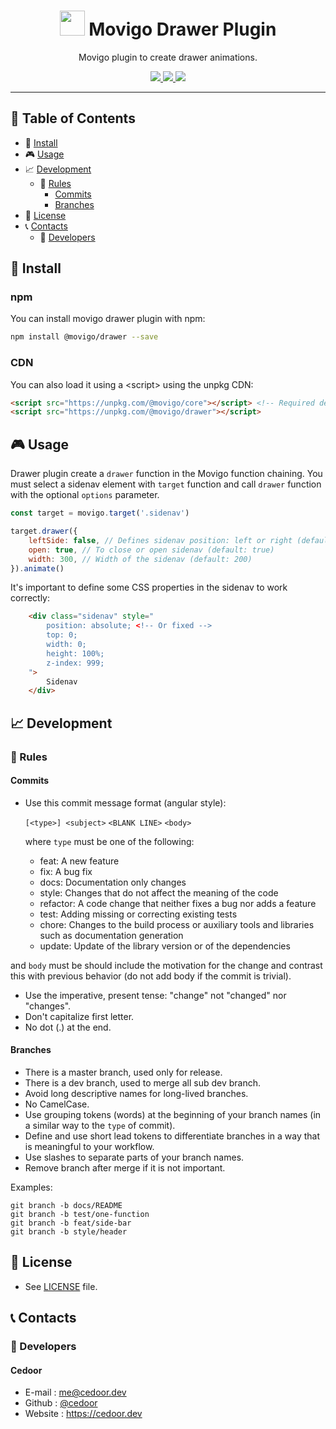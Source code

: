<p align="center">
    <h1 align="center">
        <img width="40" src="https://raw.githubusercontent.com/movigo/core/master/resources/icon.png">
        Movigo Drawer Plugin
    </h1>
    <p align="center">Movigo plugin to create drawer animations.</p>
</p>
    
<p align="center">
    <a href="https://github.com/movigo/drawer/blob/master/LICENSE" target="_blank">
        <img src="https://img.shields.io/github/license/movigo/drawer.svg?style=flat-square">
    </a>
    <a href="https://david-dm.org/movigo/drawer" target="_blank">
        <img src="https://img.shields.io/david/movigo/drawer.svg?style=flat-square">
    </a>
    <a href="https://david-dm.org/movigo/drawer?type=dev" target="_blank">
        <img src="https://img.shields.io/david/dev/movigo/drawer.svg?style=flat-square">
    </a>
</p>

________________________________

## :paperclip: Table of Contents
- :hammer: [Install](#hammer-install)
- :video_game: [Usage](#video_game-usage)
- :chart_with_upwards_trend: [Development](#chart_with_upwards_trend-development)
  - :scroll: [Rules](#scroll-rules)
    - [Commits](#commits)
    - [Branches](#branches)
- :page_facing_up: [License](#page_facing_up-license)
- :telephone_receiver: [Contacts](#telephone_receiver-contacts)
  - :boy: [Developers](#boy-developers)

## :hammer: Install

### npm

You can install movigo drawer plugin with npm:

```bash
npm install @movigo/drawer --save
```
    
### CDN

You can also load it using a \<script> using the unpkg CDN:
    
```html
<script src="https://unpkg.com/@movigo/core"></script> <!-- Required dependency -->
<script src="https://unpkg.com/@movigo/drawer"></script>
```

## :video_game: Usage

Drawer plugin create a `drawer` function in the Movigo function chaining.
You must select a sidenav element with `target` function and call `drawer` function with the optional `options` parameter.

```js
const target = movigo.target('.sidenav')

target.drawer({
    leftSide: false, // Defines sidenav position: left or right (default: true)
    open: true, // To close or open sidenav (default: true)
    width: 300, // Width of the sidenav (default: 200)
}).animate()
```

It's important to define some CSS properties in the sidenav to work correctly:

```html
    <div class="sidenav" style="
        position: absolute; <!-- Or fixed -->
        top: 0;
        width: 0;
        height: 100%;
        z-index: 999;
    ">
        Sidenav
    </div>
```

## :chart_with_upwards_trend: Development

### :scroll: Rules

#### Commits

* Use this commit message format (angular style):  

    `[<type>] <subject>`
    `<BLANK LINE>`
    `<body>`

    where `type` must be one of the following:

    - feat: A new feature
    - fix: A bug fix
    - docs: Documentation only changes
    - style: Changes that do not affect the meaning of the code
    - refactor: A code change that neither fixes a bug nor adds a feature
    - test: Adding missing or correcting existing tests
    - chore: Changes to the build process or auxiliary tools and libraries such as documentation generation
    - update: Update of the library version or of the dependencies

and `body` must be should include the motivation for the change and contrast this with previous behavior (do not add body if the commit is trivial). 

* Use the imperative, present tense: "change" not "changed" nor "changes".
* Don't capitalize first letter.
* No dot (.) at the end.

#### Branches

* There is a master branch, used only for release.
* There is a dev branch, used to merge all sub dev branch.
* Avoid long descriptive names for long-lived branches.
* No CamelCase.
* Use grouping tokens (words) at the beginning of your branch names (in a similar way to the `type` of commit).
* Define and use short lead tokens to differentiate branches in a way that is meaningful to your workflow.
* Use slashes to separate parts of your branch names.
* Remove branch after merge if it is not important.

Examples:
    
    git branch -b docs/README
    git branch -b test/one-function
    git branch -b feat/side-bar
    git branch -b style/header

## :page_facing_up: License
* See [LICENSE](https://github.com/movigo/drawer/blob/master/LICENSE) file.

## :telephone_receiver: Contacts
### :boy: Developers

#### Cedoor
* E-mail : me@cedoor.dev
* Github : [@cedoor](https://github.com/cedoor)
* Website : https://cedoor.dev
